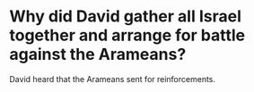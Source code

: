 # Why did David gather all Israel together and arrange for battle against the Arameans?

David heard that the Arameans sent for reinforcements.
